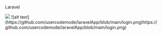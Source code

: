 Laravel

<img src="/login.png">
 ![alt text](https://github.com/usercodemode/laravelApp/blob/main/login.png)https://github.com/usercodemode/laravelApp/blob/main/login.png)
